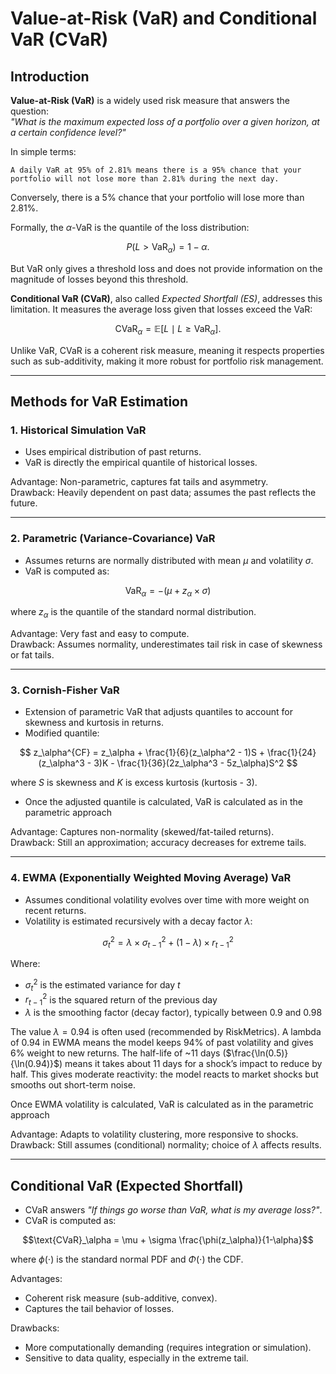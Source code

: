 # Value-at-Risk (VaR) and Conditional VaR (CVaR)

## Introduction

**Value-at-Risk (VaR)** is a widely used risk measure that answers the question:  
*"What is the maximum expected loss of a portfolio over a given horizon, at a certain confidence level?"* 

In simple terms:

`A daily VaR at 95% of 2.81% means there is a 95% chance that your portfolio will not lose more than 2.81% during the next day.`

Conversely, there is a 5% chance that your portfolio will lose more than 2.81%.

Formally, the $\alpha$-VaR is the quantile of the loss distribution:  

$$
P(L > \text{VaR}_\alpha) = 1-\alpha.
$$

But VaR only gives a threshold loss and does not provide information on the magnitude of losses beyond this threshold.

**Conditional VaR (CVaR)**, also called *Expected Shortfall (ES)*, addresses this limitation. It measures the average loss given that losses exceed the VaR:

$$
\text{CVaR}_\alpha = \mathbb{E}[L \mid L \geq \text{VaR}_\alpha].
$$

Unlike VaR, CVaR is a coherent risk measure, meaning it respects properties such as sub-additivity, making it more robust for portfolio risk management.

---

## Methods for VaR Estimation

### 1. Historical Simulation VaR
- Uses empirical distribution of past returns.  
- VaR is directly the empirical quantile of historical losses.  

Advantage: Non-parametric, captures fat tails and asymmetry.  
Drawback: Heavily dependent on past data; assumes the past reflects the future.  

---

### 2. Parametric (Variance-Covariance) VaR
- Assumes returns are normally distributed with mean $\mu$ and volatility $\sigma$.  
- VaR is computed as:  

$$
\text{VaR}_{\alpha} = -(\mu + z_{\alpha} \times \sigma)
$$

where $z_\alpha$ is the quantile of the standard normal distribution.  

Advantage: Very fast and easy to compute.  
Drawback: Assumes normality, underestimates tail risk in case of skewness or fat tails.  

---

### 3. Cornish-Fisher VaR
- Extension of parametric VaR that adjusts quantiles to account for skewness and kurtosis in returns.  
- Modified quantile:  

$$
z_\alpha^{CF} = z_\alpha + \frac{1}{6}(z_\alpha^2 - 1)S + \frac{1}{24}(z_\alpha^3 - 3)K - \frac{1}{36}(2z_\alpha^3 - 5z_\alpha)S^2
$$

where $S$ is skewness and $K$ is excess kurtosis (kurtosis - 3).  
- Once the adjusted quantile is calculated, VaR is calculated as in the parametric approach

Advantage: Captures non-normality (skewed/fat-tailed returns).  
Drawback: Still an approximation; accuracy decreases for extreme tails.  

---

### 4. EWMA (Exponentially Weighted Moving Average) VaR
- Assumes conditional volatility evolves over time with more weight on recent returns.  
- Volatility is estimated recursively with a decay factor $\lambda$:

$$
\sigma^2_t = \lambda \times \sigma^2_{t-1} + (1-\lambda) \times r^2_{t-1}
$$
 
Where:
- $\sigma^2_t$ is the estimated variance for day $t$
- $r^2_{t-1}$ is the squared return of the previous day
- $\lambda$ is the smoothing factor (decay factor), typically between 0.9 and 0.98
 
The value $\lambda = 0.94$ is often used (recommended by RiskMetrics).
A lambda of 0.94 in EWMA means the model keeps 94% of past volatility and gives 6% weight to new returns.
The half-life of ~11 days ($\frac{\ln(0.5)}{\ln(0.94)}$) means it takes about 11 days for a shock’s impact to reduce by half.
This gives moderate reactivity: the model reacts to market shocks but smooths out short-term noise.

Once EWMA volatility is calculated, VaR is calculated as in the parametric approach

Advantage: Adapts to volatility clustering, more responsive to shocks.  
Drawback: Still assumes (conditional) normality; choice of $\lambda$ affects results.  

---

## Conditional VaR (Expected Shortfall)
  
- CVaR answers *"If things go worse than VaR, what is my average loss?"*. 
- CVaR is computed as:

$$\text{CVaR}_\alpha = \mu + \sigma \frac{\phi(z_\alpha)}{1-\alpha}$$

where $\phi(\cdot)$ is the standard normal PDF and $\Phi(\cdot)$ the CDF.  

Advantages: 
- Coherent risk measure (sub-additive, convex).  
- Captures the tail behavior of losses.  

Drawbacks:
- More computationally demanding (requires integration or simulation).  
- Sensitive to data quality, especially in the extreme tail.  
